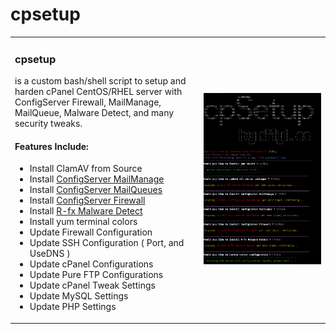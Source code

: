 cpsetup
=======

<table border="0">
<tr>
<td width="60%"><h3>cpsetup</h3> is a custom bash/shell script to setup and harden cPanel CentOS/RHEL server with ConfigServer Firewall, MailManage, MailQueue, Malware Detect, and many security tweaks.

<br />
<h4>Features Include:</h4>
<ul>
<li>Install ClamAV from Source</li>
<li>Install <a href="http://configserver.com/cp/cmm.html" target="_blank">ConfigServer MailManage</a></li>
<li>Install <a href="http://configserver.com/cp/cmq.html" target="_blank">ConfigServer MailQueues</a></li>
<li>Install <a href="http://configserver.com/cp/csf.html" target="_blank">ConfigServer Firewall</a></li>
<li>Install <a href="https://www.rfxn.com/projects/linux-malware-detect/" target="_blank">R-fx Malware Detect</a></li>
<li>Install yum terminal colors</li>
<li>Update Firewall Configuration</li>
<li>Update SSH Configuration ( Port, and UseDNS )</li>
<li>Update cPanel Configurations</li>
<li>Update Pure FTP Configurations</li>
<li>Update cPanel Tweak Settings</li>
<li>Update MySQL Settings</li>
<li>Update PHP Settings</li>
</ul>
</td>
<td width="40%">
<p align="center"><img src="screenshot.png"></p>
</td>
</tr>
</table>